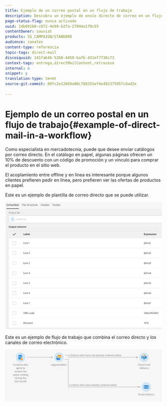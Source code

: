 ```yaml
---
title: Ejemplo de un correo postal en un flujo de trabajo
description: Descubra un ejemplo de envío directo de correo en un flujo de trabajo.
page-status-flag: nunca activado
uuid: 1db691b8-c072-4e99-b2fa-27844a179c55
contentOwner: sauviat
products: SG_CAMPAIGN/STANDARD
audience: canales
content-type: referencia
topic-tags: direct-mail
discoiquuid: 141fa646-5260-4450-bafb-431ef7736c73
context-tags: entrega,directMailContent,retroceso
internal: n
snippet: y
translation-type: tm+mt
source-git-commit: 00fc2e12669a00c788355ef4e492375957cdad2e

---
```



# Ejemplo de un correo postal en un flujo de trabajo{#example-of-direct-mail-in-a-workflow}

Como especialista en mercadotecnia, puede que desee enviar catálogos por correo directo. En el catálogo en papel, algunas páginas ofrecen un 10% de descuento con un código de promoción y un vínculo para comprar el producto en el sitio web.

El acoplamiento entre offline y en línea es interesante porque algunos clientes prefieren pedir en línea, pero prefieren ver las ofertas de productos en papel.

Este es un ejemplo de plantilla de correo directo que se puede utilizar.

![](assets/direct_mail_9.png)

Este es un ejemplo de flujo de trabajo que combina el correo directo y los canales de correo electrónico.

![](assets/direct_mail_10.png)

